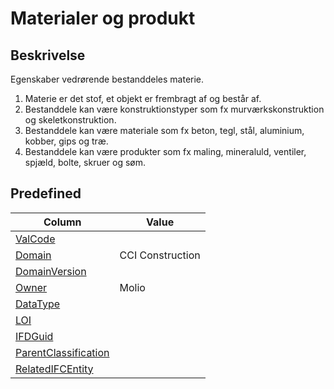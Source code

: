 # Materialer og produkt

## Beskrivelse

Egenskaber vedrørende bestanddeles materie.

1. Materie er det stof, et objekt er frembragt af og består
   af.
2. Bestanddele kan være konstruktionstyper som fx
   murværkskonstruktion og skeletkonstruktion.
3. Bestanddele kan være materiale som fx beton, tegl, stål,
   aluminium, kobber, gips og træ.
4. Bestanddele kan være produkter som fx maling,
   mineraluld, ventiler, spjæld, bolte, skruer og søm.

## Predefined

| Column                                                              | Value            |
| ------------------------------------------------------------------- | ---------------- |
| [ValCode](../../Attributes/ValCode.md)                              |                  |
| [Domain](../../Attributes/Domain.md)                                | CCI Construction |
| [DomainVersion](../../Attributes/DomainVersion.md)                  |                  |
| [Owner](../../Attributes/Owner.md)                                  | Molio            |
| [DataType](../../Attributes/DataType.md)                            |                  |
| [LOI](../../Attributes/LOI.md)                                      |                  |
| [IFDGuid](../../Attributes/IFDGuid.md)                              |                  |
| [ParentClassification](../../Attributes/IFCParentClassification.md) |                  |
| [RelatedIFCEntity](../../Attributes/RelatedIFCEntity.md)            |                  |
